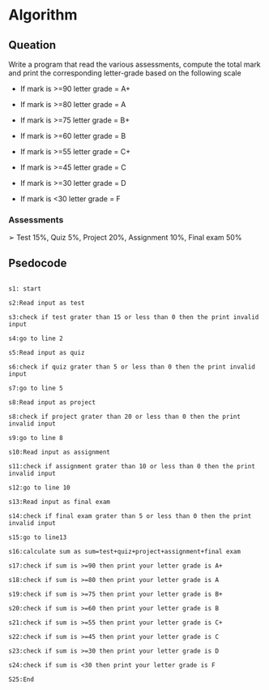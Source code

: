 # Algorithm

## Queation

Write a program that read the various assessments, compute the total mark and print the corresponding letter-grade based on the following scale

* If mark is >=90 letter grade = A+

* If mark is >=80 letter grade = A

* If mark is >=75 letter grade = B+

* If mark is >=60 letter grade = B

* If mark is >=55 letter grade = C+

* If mark is >=45 letter grade = C

* If mark is >=30 letter grade = D

* If mark is <30 letter grade = F


### Assessments
➢ Test 15%, Quiz 5%, Project 20%, Assignment 10%, Final exam 50%

## Psedocode

``` ***

s1: start

s2:Read input as test

s3:check if test grater than 15 or less than 0 then the print invalid input 

s4:go to line 2

s5:Read input as quiz

s6:check if quiz grater than 5 or less than 0 then the print invalid input 

s7:go to line 5

s8:Read input as project

s8:check if project grater than 20 or less than 0 then the print invalid input

s9:go to line 8

s10:Read input as assignment

s11:check if assignment grater than 10 or less than 0 then the print invalid input 

s12:go to line 10

s13:Read input as final exam

s14:check if final exam grater than 5 or less than 0 then the print invalid input 

s15:go to line13

s16:calculate sum as sum=test+quiz+project+assignment+final exam

s17:check if sum is >=90 then print your letter grade is A+

s18:check if sum is >=80 then print your letter grade is A

s19:check if sum is >=75 then print your letter grade is B+

s20:check if sum is >=60 then print your letter grade is B

s21:check if sum is >=55 then print your letter grade is C+

s22:check if sum is >=45 then print your letter grade is C

s23:check if sum is >=30 then print your letter grade is D

s24:check if sum is <30 then print your letter grade is F

S25:End

